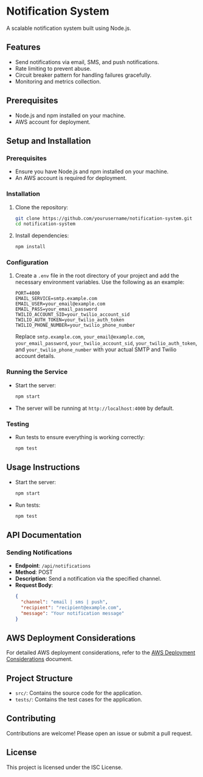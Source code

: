 # Notification System

A scalable notification system built using Node.js.

## Features

- Send notifications via email, SMS, and push notifications.
- Rate limiting to prevent abuse.
- Circuit breaker pattern for handling failures gracefully.
- Monitoring and metrics collection.

## Prerequisites

- Node.js and npm installed on your machine.
- AWS account for deployment.

## Setup and Installation

### Prerequisites

- Ensure you have Node.js and npm installed on your machine.
- An AWS account is required for deployment.

### Installation

1. Clone the repository:
   ```bash
   git clone https://github.com/yourusername/notification-system.git
   cd notification-system
   ```

2. Install dependencies:
   ```bash
   npm install
   ```

### Configuration

1. Create a `.env` file in the root directory of your project and add the necessary environment variables. Use the following as an example:
   ```
   PORT=4000
   EMAIL_SERVICE=smtp.example.com
   EMAIL_USER=your_email@example.com
   EMAIL_PASS=your_email_password
   TWILIO_ACCOUNT_SID=your_twilio_account_sid
   TWILIO_AUTH_TOKEN=your_twilio_auth_token
   TWILIO_PHONE_NUMBER=your_twilio_phone_number
   ```
   Replace `smtp.example.com`, `your_email@example.com`, `your_email_password`, `your_twilio_account_sid`, `your_twilio_auth_token`, and `your_twilio_phone_number` with your actual SMTP and Twilio account details.

### Running the Service

- Start the server:
  ```bash
  npm start
  ```

- The server will be running at `http://localhost:4000` by default.

### Testing

- Run tests to ensure everything is working correctly:
  ```bash
  npm test
  ```

## Usage Instructions

- Start the server:
  ```bash
  npm start
  ```

- Run tests:
  ```bash
  npm test
  ```

## API Documentation

### Sending Notifications

- **Endpoint**: `/api/notifications`
- **Method**: POST
- **Description**: Send a notification via the specified channel.
- **Request Body**:
  ```json
  {
    "channel": "email | sms | push",
    "recipient": "recipient@example.com",
    "message": "Your notification message"
  }
  ```

## AWS Deployment Considerations

For detailed AWS deployment considerations, refer to the [AWS Deployment Considerations](AWS_Deployment_Considerations.md) document.

## Project Structure

- `src/`: Contains the source code for the application.
- `tests/`: Contains the test cases for the application.

## Contributing

Contributions are welcome! Please open an issue or submit a pull request.

## License

This project is licensed under the ISC License.
